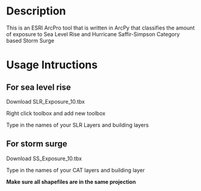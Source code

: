 # Description
This is an ESRI ArcPro tool that is written in ArcPy that classifies the amount of exposure to Sea Level Rise and Hurricane Saffir-Simpson Category based Storm Surge 


# Usage Intructions

## For sea level rise 

Download SLR_Exposure_10.tbx 

Right click toolbox and add new toolbox 

Type in the names of your SLR Layers and building layers

## For storm surge

Download SS_Exposure_10.tbx

Type in the names of your CAT layers and building layer

**Make sure all shapefiles are in the same projection**
